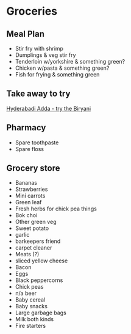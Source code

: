 # Groceries

## Meal Plan

- Stir fry with shrimp
- Dumplings & veg stir fry
- Tenderloin w/yorkshire & something green?
- Chicken w/pasta & something green?
- Fish for frying & something green

## Take away to try

[Hyderabadi Adda - try the Biryani](https://g.page/hyderabadiaddamontreal?share)

## Pharmacy

- Spare toothpaste
- Spare floss

## Grocery store

- Bananas
- Strawberries
- Mini carrots
- Green leaf
- Fresh herbs for chick pea things
- Bok choi
- Other green veg
- Sweet potato
- garlic
- barkeepers friend
- carpet cleaner
- Meats (?)
- sliced yellow cheese
- Bacon
- Eggs
- Black peppercorns
- Chick peas
- n/a beer
- Baby cereal
- Baby snacks
- Large garbage bags
- Milk both kinds
- Fire starters
